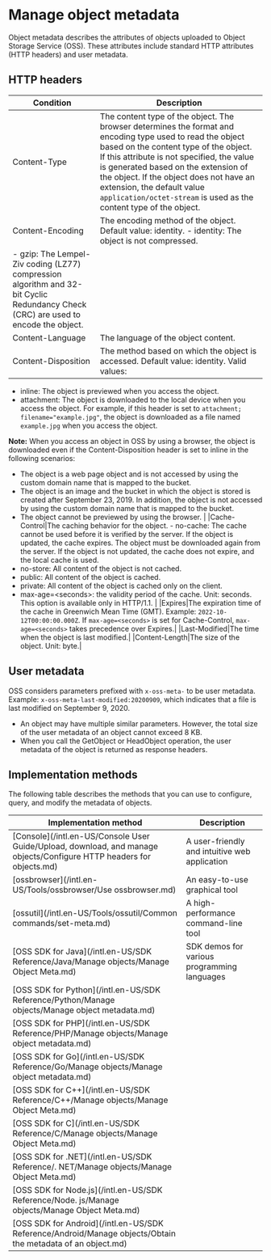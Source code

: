 # Manage object metadata

Object metadata describes the attributes of objects uploaded to Object Storage Service \(OSS\). These attributes include standard HTTP attributes \(HTTP headers\) and user metadata.

## HTTP headers

|Condition|Description|
|---------|-----------|
|Content-Type|The content type of the object. The browser determines the format and encoding type used to read the object based on the content type of the object. If this attribute is not specified, the value is generated based on the extension of the object. If the object does not have an extension, the default value `application/octet-stream` is used as the content type of the object.|
|Content-Encoding|The encoding method of the object. Default value: identity. -   identity: The object is not compressed.
-   gzip: The Lempel-Ziv coding \(LZ77\) compression algorithm and 32-bit Cyclic Redundancy Check \(CRC\) are used to encode the object. |
|Content-Language|The language of the object content.|
|Content-Disposition|The method based on which the object is accessed. Default value: identity. Valid values:

-   inline: The object is previewed when you access the object.
-   attachment: The object is downloaded to the local device when you access the object. For example, if this header is set to `attachment; filename="example.jpg"`, the object is downloaded as a file named `example.jpg` when you access the object.

**Note:** When you access an object in OSS by using a browser, the object is downloaded even if the Content-Disposition header is set to inline in the following scenarios:

-   The object is a web page object and is not accessed by using the custom domain name that is mapped to the bucket.
-   The object is an image and the bucket in which the object is stored is created after September 23, 2019. In addition, the object is not accessed by using the custom domain name that is mapped to the bucket.
-   The object cannot be previewed by using the browser. |
|Cache-Control|The caching behavior for the object. -   no-cache: The cache cannot be used before it is verified by the server. If the object is updated, the cache expires. The object must be downloaded again from the server. If the object is not updated, the cache does not expire, and the local cache is used.
-   no-store: All content of the object is not cached.
-   public: All content of the object is cached.
-   private: All content of the object is cached only on the client.
-   max-age=<seconds\>: the validity period of the cache. Unit: seconds. This option is available only in HTTP/1.1. |
|Expires|The expiration time of the cache in Greenwich Mean Time \(GMT\). Example: `2022-10-12T00:00:00.000Z`. If `max-age=<seconds>` is set for Cache-Control, `max-age=<seconds>` takes precedence over Expires.|
|Last-Modified|The time when the object is last modified.|
|Content-Length|The size of the object. Unit: byte.|

## User metadata

OSS considers parameters prefixed with `x-oss-meta-` to be user metadata. Example: `x-oss-meta-last-modified:20200909`, which indicates that a file is last modified on September 9, 2020.

-   An object may have multiple similar parameters. However, the total size of the user metadata of an object cannot exceed 8 KB.
-   When you call the GetObject or HeadObject operation, the user metadata of the object is returned as response headers.

## Implementation methods

The following table describes the methods that you can use to configure, query, and modify the metadata of objects.

|Implementation method|Description|
|---------------------|-----------|
|[Console](/intl.en-US/Console User Guide/Upload, download, and manage objects/Configure HTTP headers for objects.md)|A user-friendly and intuitive web application|
|[ossbrowser](/intl.en-US/Tools/ossbrowser/Use ossbrowser.md)|An easy-to-use graphical tool|
|[ossutil](/intl.en-US/Tools/ossutil/Common commands/set-meta.md)|A high-performance command-line tool|
|[OSS SDK for Java](/intl.en-US/SDK Reference/Java/Manage objects/Manage Object Meta.md)|SDK demos for various programming languages|
|[OSS SDK for Python](/intl.en-US/SDK Reference/Python/Manage objects/Manage object metadata.md)|
|[OSS SDK for PHP](/intl.en-US/SDK Reference/PHP/Manage objects/Manage object metadata.md)|
|[OSS SDK for Go](/intl.en-US/SDK Reference/Go/Manage objects/Manage object metadata.md)|
|[OSS SDK for C++](/intl.en-US/SDK Reference/C++/Manage objects/Manage Object Meta.md)|
|[OSS SDK for C](/intl.en-US/SDK Reference/C/Manage objects/Manage Object Meta.md)|
|[OSS SDK for .NET](/intl.en-US/SDK Reference/. NET/Manage objects/Manage Object Meta.md)|
|[OSS SDK for Node.js](/intl.en-US/SDK Reference/Node. js/Manage objects/Manage Object Meta.md)|
|[OSS SDK for Android](/intl.en-US/SDK Reference/Android/Manage objects/Obtain the metadata of an object.md)|

